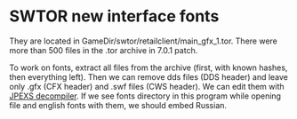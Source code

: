 
# SWTOR new interface fonts

They are located in GameDir/swtor/retailclient/main_gfx_1.tor. There were more than 500 files in the .tor archive in 7.0.1 patch.

To work on fonts, extract all files from the archive (first, with known hashes, then everything left). Then we can remove dds files (DDS header) and leave only .gfx (CFX header) and .swf files (CWS header). We can edit them with [JPEXS decompiler](https://github.com/jindrapetrik/jpexs-decompiler). If we see fonts directory in this program while opening file and english fonts with them, we should embed Russian.